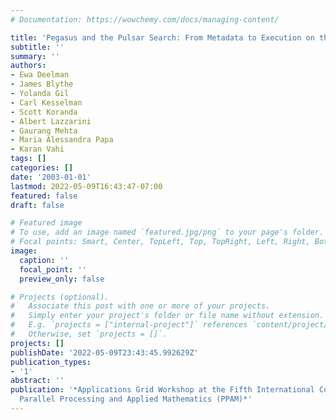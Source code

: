 ```yaml
---
# Documentation: https://wowchemy.com/docs/managing-content/

title: 'Pegasus and the Pulsar Search: From Metadata to Execution on the Grid'
subtitle: ''
summary: ''
authors:
- Ewa Deelman
- James Blythe
- Yolanda Gil
- Carl Kesselman
- Scott Koranda
- Albert Lazzarini
- Gaurang Mehta
- Maria Alessandra Papa
- Karan Vahi
tags: []
categories: []
date: '2003-01-01'
lastmod: 2022-05-09T16:43:47-07:00
featured: false
draft: false

# Featured image
# To use, add an image named `featured.jpg/png` to your page's folder.
# Focal points: Smart, Center, TopLeft, Top, TopRight, Left, Right, BottomLeft, Bottom, BottomRight.
image:
  caption: ''
  focal_point: ''
  preview_only: false

# Projects (optional).
#   Associate this post with one or more of your projects.
#   Simply enter your project's folder or file name without extension.
#   E.g. `projects = ["internal-project"]` references `content/project/deep-learning/index.md`.
#   Otherwise, set `projects = []`.
projects: []
publishDate: '2022-05-09T23:43:45.992629Z'
publication_types:
- '1'
abstract: ''
publication: '*Applications Grid Workshop at the Fifth International Conference on
  Parallel Processing and Applied Mathematics (PPAM)*'
---
```

